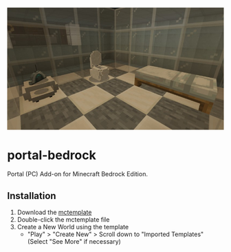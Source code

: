 ![portal-bedrock](/minecraftWorlds/portal-bedrock/world_icon.jpeg)

# portal-bedrock
Portal (PC) Add-on for Minecraft Bedrock Edition.

## Installation
1. Download the [mctemplate](https://github.com/kirbycope/portal-bedrock/raw/main/portal-bedrock.mctemplate)
1. Double-click the mctemplate file
1. Create a New World using the template
    - "Play" > "Create New"  > Scroll down to "Imported Templates" (Select "See More" if necessary)
